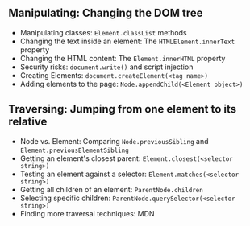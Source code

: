## Manipulating: Changing the DOM tree

-   Manipulating classes: `Element.classList` methods
-   Changing the text inside an element: The `HTMLElement.innerText` property
-   Changing the HTML content: The `Element.innerHTML` property
-   Security risks: `document.write()` and script injection
-   Creating Elements: `document.createElement(<tag name>)`
-   Adding elements to the page: `Node.appendChild(<Element object>)`

## Traversing: Jumping from one element to its relative

-   Node vs. Element:
    Comparing `Node.previousSibling` and `Element.previousElementSibling`
-   Getting an element's closest parent: `Element.closest(<selector string>)`
-   Testing an element against a selector: `Element.matches(<selector string>)`
-   Getting all children of an element: `ParentNode.children`
-   Selecting specific children: `ParentNode.querySelector(<selector string>)`
-   Finding more traversal techniques: MDN
